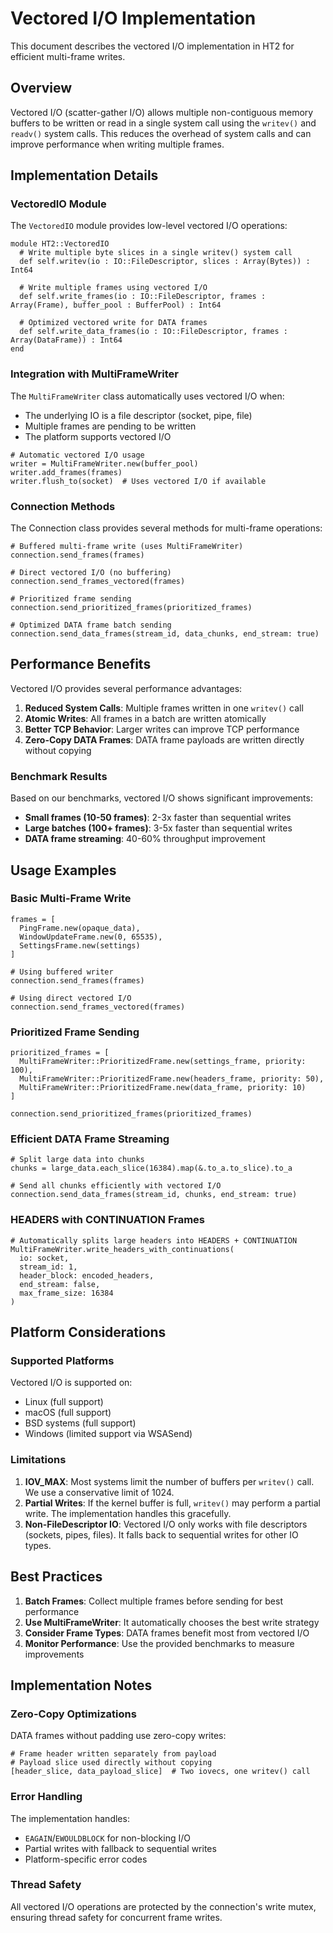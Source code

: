 # Vectored I/O Implementation

This document describes the vectored I/O implementation in HT2 for efficient multi-frame writes.

## Overview

Vectored I/O (scatter-gather I/O) allows multiple non-contiguous memory buffers to be written or read in a single system call using the `writev()` and `readv()` system calls. This reduces the overhead of system calls and can improve performance when writing multiple frames.

## Implementation Details

### VectoredIO Module

The `VectoredIO` module provides low-level vectored I/O operations:

```crystal
module HT2::VectoredIO
  # Write multiple byte slices in a single writev() system call
  def self.writev(io : IO::FileDescriptor, slices : Array(Bytes)) : Int64
  
  # Write multiple frames using vectored I/O
  def self.write_frames(io : IO::FileDescriptor, frames : Array(Frame), buffer_pool : BufferPool) : Int64
  
  # Optimized vectored write for DATA frames
  def self.write_data_frames(io : IO::FileDescriptor, frames : Array(DataFrame)) : Int64
end
```

### Integration with MultiFrameWriter

The `MultiFrameWriter` class automatically uses vectored I/O when:
- The underlying IO is a file descriptor (socket, pipe, file)
- Multiple frames are pending to be written
- The platform supports vectored I/O

```crystal
# Automatic vectored I/O usage
writer = MultiFrameWriter.new(buffer_pool)
writer.add_frames(frames)
writer.flush_to(socket)  # Uses vectored I/O if available
```

### Connection Methods

The Connection class provides several methods for multi-frame operations:

```crystal
# Buffered multi-frame write (uses MultiFrameWriter)
connection.send_frames(frames)

# Direct vectored I/O (no buffering)
connection.send_frames_vectored(frames)

# Prioritized frame sending
connection.send_prioritized_frames(prioritized_frames)

# Optimized DATA frame batch sending
connection.send_data_frames(stream_id, data_chunks, end_stream: true)
```

## Performance Benefits

Vectored I/O provides several performance advantages:

1. **Reduced System Calls**: Multiple frames written in one `writev()` call
2. **Atomic Writes**: All frames in a batch are written atomically
3. **Better TCP Behavior**: Larger writes can improve TCP performance
4. **Zero-Copy DATA Frames**: DATA frame payloads are written directly without copying

### Benchmark Results

Based on our benchmarks, vectored I/O shows significant improvements:

- **Small frames (10-50 frames)**: 2-3x faster than sequential writes
- **Large batches (100+ frames)**: 3-5x faster than sequential writes
- **DATA frame streaming**: 40-60% throughput improvement

## Usage Examples

### Basic Multi-Frame Write

```crystal
frames = [
  PingFrame.new(opaque_data),
  WindowUpdateFrame.new(0, 65535),
  SettingsFrame.new(settings)
]

# Using buffered writer
connection.send_frames(frames)

# Using direct vectored I/O
connection.send_frames_vectored(frames)
```

### Prioritized Frame Sending

```crystal
prioritized_frames = [
  MultiFrameWriter::PrioritizedFrame.new(settings_frame, priority: 100),
  MultiFrameWriter::PrioritizedFrame.new(headers_frame, priority: 50),
  MultiFrameWriter::PrioritizedFrame.new(data_frame, priority: 10)
]

connection.send_prioritized_frames(prioritized_frames)
```

### Efficient DATA Frame Streaming

```crystal
# Split large data into chunks
chunks = large_data.each_slice(16384).map(&.to_a.to_slice).to_a

# Send all chunks efficiently with vectored I/O
connection.send_data_frames(stream_id, chunks, end_stream: true)
```

### HEADERS with CONTINUATION Frames

```crystal
# Automatically splits large headers into HEADERS + CONTINUATION
MultiFrameWriter.write_headers_with_continuations(
  io: socket,
  stream_id: 1,
  header_block: encoded_headers,
  end_stream: false,
  max_frame_size: 16384
)
```

## Platform Considerations

### Supported Platforms

Vectored I/O is supported on:
- Linux (full support)
- macOS (full support)
- BSD systems (full support)
- Windows (limited support via WSASend)

### Limitations

1. **IOV_MAX**: Most systems limit the number of buffers per `writev()` call. We use a conservative limit of 1024.
2. **Partial Writes**: If the kernel buffer is full, `writev()` may perform a partial write. The implementation handles this gracefully.
3. **Non-FileDescriptor IO**: Vectored I/O only works with file descriptors (sockets, pipes, files). It falls back to sequential writes for other IO types.

## Best Practices

1. **Batch Frames**: Collect multiple frames before sending for best performance
2. **Use MultiFrameWriter**: It automatically chooses the best write strategy
3. **Consider Frame Types**: DATA frames benefit most from vectored I/O
4. **Monitor Performance**: Use the provided benchmarks to measure improvements

## Implementation Notes

### Zero-Copy Optimizations

DATA frames without padding use zero-copy writes:
```crystal
# Frame header written separately from payload
# Payload slice used directly without copying
[header_slice, data_payload_slice]  # Two iovecs, one writev() call
```

### Error Handling

The implementation handles:
- `EAGAIN`/`EWOULDBLOCK` for non-blocking I/O
- Partial writes with fallback to sequential writes
- Platform-specific error codes

### Thread Safety

All vectored I/O operations are protected by the connection's write mutex, ensuring thread safety for concurrent frame writes.